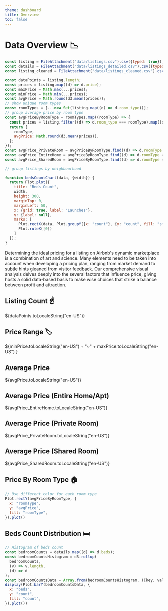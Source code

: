 ```yaml
---
theme: dashboard
title: Overview
toc: false
---
```


# Data Overview 📉

<!-- Load and transform the data -->

```js
const listing = FileAttachment("data/listings.csv").csv({typed: true});
const details = FileAttachment("data/listings_detailed.csv").csv({typed: true});
const listing_cleaned = FileAttachment("data/listings_cleaned.csv").csv({typed: true});
```

```js
const dataPoints = listing.length;
const prices = listing.map((d) => d.price);
const maxPrice = Math.max(...prices);
const minPrice = Math.min(...prices);
const avgPrice = Math.round(d3.mean(prices));
// show unique room types
const roomTypes = [...new Set(listing.map((d) => d.room_type))];
// group average price by room type
const avgPriceByRoomType = roomTypes.map((roomType) => {
  const prices = listing.filter((d) => d.room_type === roomType).map((d) => d.price);
  return {
    roomType,
    avgPrice: Math.round(d3.mean(prices)),
  };
});
const avgPrice_PrivateRoom = avgPriceByRoomType.find((d) => d.roomType === "Private room").avgPrice;
const avgPrice_EntireHome = avgPriceByRoomType.find((d) => d.roomType === "Entire home/apt").avgPrice;
const avgPrice_SharedRoom = avgPriceByRoomType.find((d) => d.roomType === "Shared room").avgPrice;

// group listings by neighbourhood
```

```js
function bedsCountChart(data, {width}) {
  return Plot.plot({
    title: "Beds Count",
    width,
    height: 300,
    marginTop: 0,
    marginLeft: 50,
    x: {grid: true, label: "Launches"},
    y: {label: null},
    marks: [
      Plot.rectX(data, Plot.groupY({x: "count"}, {y: "count", fill: "state", tip: true, sort: {y: "-x"}})),
      Plot.ruleX([0])
    ]
  });
}
```

<div>
Determining the ideal pricing for a listing on Airbnb's dynamic marketplace is a combination of art and science. Many elements need to be taken into account when developing a pricing plan, ranging from market demand to subtle hints gleaned from visitor feedback. Our comprehensive visual analysis delves deeply into the several factors that influence price, giving hosts a solid data-based basis to make wise choices that strike a balance between profit and attraction.
</div>

<div class="grid grid-cols-2">
  <div class="card">
    <h2>Listing Count ☝️</h2>
    <span class="big">${dataPoints.toLocaleString("en-US")}</span>
  </div>
  <div class="card">
    <h2>Price Range 🏷️</h2>
    <span class="big">${minPrice.toLocaleString("en-US") + "~" + maxPrice.toLocaleString("en-US")
  }</span>
  </div>
  <div class="card">
    <h2>Average Price</h2>
    <span class="big">${avgPrice.toLocaleString("en-US")}</span>
  </div>
  <div class="card">
    <h2>Average Price (Entire Home/Apt)</h2>
    <span class="big">${avgPrice_EntireHome.toLocaleString("en-US")}</span>
  </div>
  <div class="card">
    <h2>Average Price (Private Room)</h2>
    <span class="big">${avgPrice_PrivateRoom.toLocaleString("en-US")}</span>
  </div>
  <div class="card">
    <h2>Average Price (Shared Room)</h2>
    <span class="big">${avgPrice_SharedRoom.toLocaleString("en-US")}</span>
  </div>
</div>


<div class="grid grid-cols-2">
<div class="card">
<h2>Price By Room Type 🏠</h2>

```js
// Use different color for each room type
Plot.rectY(avgPriceByRoomType, {
  x: "roomType", 
  y: "avgPrice",
  fill: "roomType",
}).plot()
```

</div>

<div class = "card">
<h2>Beds Count Distribution 🛏️</h2>

```js
// Histogram of beds count
const bedroomCounts = details.map((d) => d.beds);
const bedroomCountsHistogram = d3.rollup(
  bedroomCounts,
  (v) => v.length,
  (d) => d
);
const bedroomCountsData = Array.from(bedroomCountsHistogram, ([key, value]) => ({beds: key, count: value}));
display(Plot.barY(bedroomCountsData, {
  x: "beds", 
  y: "count",
  fill: "count",
}).plot())
```

</div>
</div>